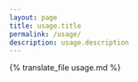 ```yaml
---
layout: page
title: usage.title
permalink: /usage/
description: usage.description
---
```

<div style="max-width: 800px;margin: auto;">
  {% translate_file usage.md %}
</div>
